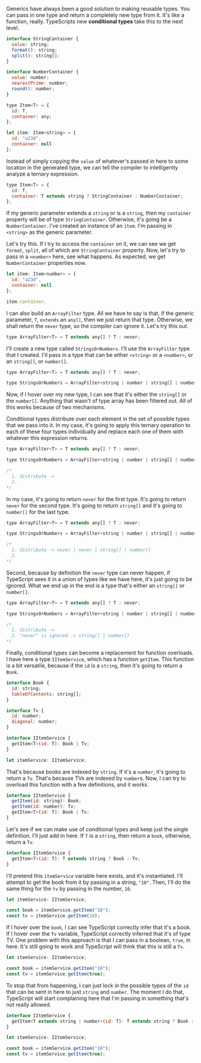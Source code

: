 Generics have always been a good solution to making reusable types. You can pass in one type and return a completely new type from it. It's like a function, really. TypeScripts new **conditional types** take this to the next level.

```js
interface StringContainer {
  value: string;
  format(): string;
  split(): string[];
}

interface NumberContainer {
  value: number;
  nearestPrime: number;
  round(): number;
}

type Item<T> = {
  id: T,
  container: any;
};

let item: Item<string> = {
  id: "a23d",
  container: null
};
```

Instead of simply copying the `value` of whatever's passed in here to some location in the generated type, we can tell the compiler to intelligently analyze a ternary expression.

```js
type Item<T> = {
  id: T,
  container: T extends string ? StringContainer : NumberContainer;
};
```

If my generic parameter extends a `string` or is a `string`, then my `container` property will be of type `StringContainer`. Otherwise, it's going be a `NumberContainer`. I've created an instance of an `item`. I'm passing in `<string>` as the generic parameter.

Let's try this. If I try to access the `container` on it, we can see we get `format`, `split`, all of which are `StringContainer` property. Now, let's try to pass in a `<number>` here, see what happens. As expected, we get `NumberContainer` properties now.

```js
let item: Item<number> = {
  id: "a23d",
  container: null
};

item.container.
```

I can also build an `ArrayFilter` type. All we have to say is that, if the generic parameter, `T`, `extends` an `any[]`, then we just return that type. Otherwise, we shall return the `never` type, so the compiler can ignore it. Let's try this out.

```js
type ArrayFilter<T> = T extends any[] ? T : never;
```

I'll create a new type called `StringsOrNumbers`. I'll use the `ArrayFilter` type that I created. I'll pass in a type that can be either `<string>` or a `<number>`, or an `string[]`, or `number[]`.

```js
type ArrayFilter<T> = T extends any[] ? T : never;

type StringsOrNumbers = ArrayFilter<string | number | string[] | number[]>;
```

Now, if I hover over my new type, I can see that it's either the `string[]` or the `number[]`. Anything that wasn't of type array has been filtered out. All of this works because of two mechanisms.

Conditional types distribute over each element in the set of possible types that we pass into it. In my case, it's going to apply this ternary operation to each of these four types individually and replace each one of them with whatever this expression returns.

```js
type ArrayFilter<T> = T extends any[] ? T : never;

type StringsOrNumbers = ArrayFilter<string | number | string[] | number[]>;

/*
  1. distribute ->
  2.
*/
```

In my case, it's going to return `never` for the first type. It's going to return `never` for the second type. It's going to return `string[]` and it's going to `number[]` for the last type.

```js
type ArrayFilter<T> = T extends any[] ? T : never;

type StringsOrNumbers = ArrayFilter<string | number | string[] | number[]>;

/*
  1. distribute -> never | never | string[] | number[]
  2.
*/
```

Second, because by definition the `never` type can never happen, if TypeScript sees it in a union of types like we have here, it's just going to be ignored. What we end up in the end is a type that's either an `string[]` or `number[]`.

```js
type ArrayFilter<T> = T extends any[] ? T : never;

type StringsOrNumbers = ArrayFilter<string | number | string[] | number[]>;

/*
  1. distribute ->
  2. "never" is ignored -> string[] | number[]
*/
```

Finally, conditional types can become a replacement for function overloads. I have here a type `IItemService`, which has a function `getItem`. This function is a bit versatile, because if the `id` is a `string`, then it's going to return a `Book`.

```js
interface Book {
  id: string;
  tableOfContents: string[];
}

interface Tv {
  id: number;
  diagonal: number;
}

interface IItemService {
  getItem<T>(id: T): Book | Tv;
}

let itemService: IItemService; 
```

That's because books are indexed by `string`. If it's a `number`, it's going to return a `Tv`. That's because TVs are indexed by `number`s. Now, I can try to overload this function with a few definitions, and it works.

```js
interface IItemService {
  getItem(id: string): Book;
  getItem(id: number): Tv;
  getItem<T>(id: T): Book | Tv;
}
```

Let's see if we can make use of conditional types and keep just the single definition. I'll just add in here. If `T` is a `string`, then return a `book`, otherwise, return a `Tv`.

```js
interface IItemService {
  getItem<T>(id: T): T extends string ? Book : Tv;
}
```

I'll pretend this `itemService` variable here exists, and it's instantiated. I'll attempt to get the book from it by passing in a string, `"10"`. Then, I'll do the same thing for the `tv` by passing in the number, `10`.

```js
let itemService: IItemService;

const book = itemService.getItem("10");
const tv = itemService.getItem(10);
```

If I hover over the `book`, I can see TypeScript correctly infer that it's a book. If I hover over the `Tv` variable, TypeScript correctly inferred that it's of type TV. One problem with this approach is that I can pass in a boolean, `true`, in here. It's still going to work and TypeScript will think that this is still a `Tv`.

```js
let itemService: IItemService;

const book = itemService.getItem("10");
const tv = itemService.getItem(true);
```

To stop that from happening, I can just lock in the possible types of the `id` that can be sent in here to just `string` and `number`. The moment I do that, TypeScript will start complaining here that I'm passing in something that's not really allowed.

```js
interface IItemService {
  getItem<T extends string | number>(id: T): T extends string ? Book : Tv;
}

let itemService: IItemService;

const book = itemService.getItem("10");
const tv = itemService.getItem(true);
```